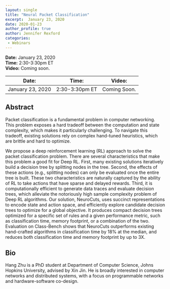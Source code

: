 ```yaml
---
layout: single
title: "Neural Packet Classification"
excerpt:  January 23, 2020
date: 2020-01-23
author_profile: true
author: Jennifer Rexford
categories: 
 - Webinars
---
```


<strong>Date:</strong> January 23, 2020<br/>
<strong>Time:</strong> 2:30-3:30pm ET<br/>
<strong>Video:</strong> Coming soon.

<table>
 <thead>
  <th>Date:</th>
  <th>Time:</th>
  <th>Video:</th>
 </thead>
 <tbody>
  <tr>
   <td>January 23, 2020</td>
   <td>2:30-3:30pm ET</td>
   <td>Coming Soon.</td>
  </tr>
 </tbody>
 </table>
 
## Abstract
Packet classification is a fundamental problem in computer networking. This
problem exposes a hard tradeoff between the computation and state complexity,
which makes it particularly challenging. To navigate this tradeoff, existing
solutions rely on complex hand-tuned heuristics, which are brittle and hard to
optimize. 

We propose a deep reinforcement learning (RL) approach to solve the packet classification problem. There are several characteristics that make this problem a good fit for Deep RL. First, many existing solutions iteratively build a decision tree by splitting nodes in the tree. Second, the effects of these actions (e.g., splitting nodes) can only be evaluated once the entire tree is built. These two characteristics are naturally captured by the ability of RL to take actions that have sparse and delayed rewards. Third, it is computationally efficient to generate data traces and evaluate decision trees, which alleviate the notoriously high sample complexity problem of Deep RL algorithms. Our solution, NeuroCuts, uses succinct representations to encode state and action space, and efficiently explore candidate decision trees to optimize for a global objective. It produces compact decision trees optimized for a specific set of rules and a given performance metric, such as classification time, memory footprint, or a combination of the two. Evaluation on Class-Bench shows that NeuroCuts outperforms existing hand-crafted algorithms in classification time by 18% at the median, and reduces both classification time and memory footprint by up to 3X.

## Bio
Hang Zhu is a PhD student at Department of Computer Science, Johns Hopkins University, advised by Xin Jin. He is broadly interested in computer networks and distributed systems, with a focus on programmable networks and hardware-software co-design.
                      
